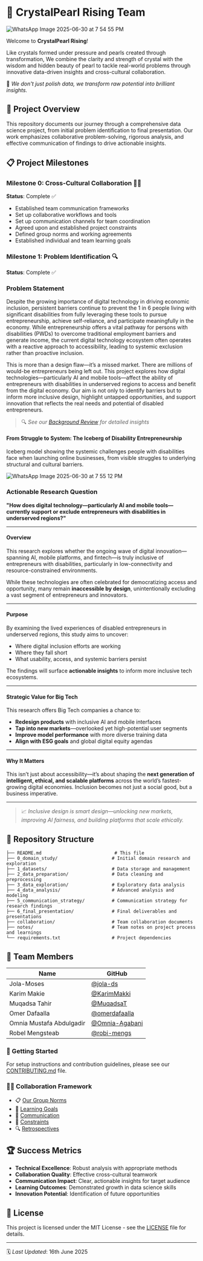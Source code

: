 # 💎 CrystalPearl Rising Team

![WhatsApp Image 2025-06-30 at 7 54 55 PM](https://github.com/user-attachments/assets/5d6ef4b5-3104-474c-8a3e-05d7b84b75a0)

Welcome to **CrystalPearl Rising**!

Like crystals formed under pressure and
pearls created through transformation, We combine the clarity and strength of
crystal with the wisdom and hidden beauty of pearl to tackle real-world problems
through innovative data-driven insights and cross-cultural collaboration.

🌟 *We don't just polish data, we transform raw potential into brilliant insights.*

## 🎯 Project Overview

This repository documents our journey through a comprehensive data science
project, from initial problem identification to final presentation. Our work
emphasizes collaborative problem-solving, rigorous analysis, and effective
communication of findings to drive actionable insights.

## 📋 Project Milestones

### Milestone 0: Cross-Cultural Collaboration 🤝🏻

**Status**: Complete ✅

- Established team communication frameworks
- Set up collaborative workflows and tools
- Set up communication channels for team coordination
- Agreed upon and established project constraints
- Defined group norms and working agreements
- Established individual and team learning goals

### Milestone 1: Problem Identification 🔍

**Status**: Complete ✅

### Problem Statement

Despite the growing importance of digital technology in driving economic
inclusion, persistent barriers continue to prevent the 1 in 6 people living with
significant disabilities from fully leveraging these tools to pursue
entrepreneurship, achieve self-reliance, and participate meaningfully in the
economy. While entrepreneurship offers a vital pathway for persons with
disabilities (PWDs) to overcome traditional employment barriers and generate
income, the current digital technology ecosystem often operates with a reactive
approach to accessibility, leading to systemic exclusion rather than proactive inclusion.

This is more than a design flaw—it’s a missed market. There are millions
of would-be entrepreneurs being left out.
This project explores how digital technologies—particularly AI and
mobile tools—affect the ability of entrepreneurs with disabilities
in underserved regions to access and benefit from the digital economy.
Our aim is not only to identify barriers but to inform more inclusive design,
highlight untapped opportunities, and support innovation that reflects the
real needs and potential of disabled entrepreneurs.

> 🔍 *See our [Background Review](0_domain_study/background_review.md) for
detailed insights*

#### From Struggle to System: The Iceberg of Disability Entrepreneurship

Iceberg model showing the systemic challenges people with disabilities face when
launching online businesses, from visible struggles to underlying structural and
cultural barriers.

![WhatsApp Image 2025-06-30 at 7 55 12 PM](https://github.com/user-attachments/assets/921a07d6-2d27-4cec-9c6a-25ba66b15529)

### Actionable Research Question

**"How does digital technology—particularly AI and
 mobile tools—currently support or exclude entrepreneurs with disabilities in
underserved regions?"**

---

#### Overview

This research explores whether the ongoing wave of digital innovation—spanning
AI, mobile platforms, and fintech—is truly inclusive of entrepreneurs with
disabilities, particularly in low-connectivity and resource-constrained environments.

While these technologies are often celebrated for democratizing access
and opportunity, many remain **inaccessible by design**, unintentionally
excluding a vast segment of entrepreneurs and innovators.

---

#### Purpose

By examining the lived experiences of disabled entrepreneurs in underserved
regions, this study aims to uncover:

- Where digital inclusion efforts are working  
- Where they fall short  
- What usability, access, and systemic barriers persist  

The findings will surface **actionable insights** to inform more inclusive tech ecosystems.

---

#### Strategic Value for Big Tech

This research offers Big Tech companies a chance to:

- **Redesign products** with inclusive AI and mobile interfaces  
- **Tap into new markets**—overlooked yet high-potential user segments  
- **Improve model performance** with more diverse training data  
- **Align with ESG goals** and global digital equity agendas  

---

#### Why It Matters

This isn’t just about accessibility—it’s about shaping the **next generation of
intelligent, ethical, and scalable platforms** across the world’s
fastest-growing digital economies. Inclusion becomes not just a social good, but
a business imperative.

---

> 📈 *Inclusive design is smart design—unlocking new markets, improving AI
fairness, and building platforms that scale ethically.*

## 📁 Repository Structure

```text
├── README.md                           # This file
├── 0_domain_study/                    # Initial domain research and exploration
├── 1_datasets/                        # Data storage and management
├── 2_data_preparation/                # Data cleaning and preprocessing
├── 3_data_exploration/                # Exploratory data analysis
├── 4_data_analysis/                   # Advanced analysis and modeling
├── 5_communication_strategy/          # Communication strategy for research findings
├── 6_final_presentation/              # Final deliverables and presentations
├── collaboration/                     # Team collaboration documents
├── notes/                             # Team notes on project process and learnings
└── requirements.txt                   # Project dependencies
```

## 👥 Team Members

| Name | GitHub |
|------|--------|
| Jola-Moses | [@jola-ds](https://github.com/jola-ds) |
| Karim Makie | [@KarimMakki](https://github.com/KarimMakki) |
| Muqadsa Tahir | [@MuqadsaT](https://github.com/MuqadsaT) |
| Omer Dafaalla | [@omerdafaalla](https://github.com/omerdafaalla) |
| Omnia Mustafa Abdulgadir | [@Omnia-Agabani](https://github.com/Omnia-Agabani) |
| Robel Mengsteab | [@robi-mengs](https://github.com/robi-mengs) |

### 📍 Getting Started

For setup instructions and contribution guidelines, please see our
[CONTRIBUTING.md](/CONTRIBUTING.md) file.

### 🤝🏻 Collaboration Framework

- 📋 [Our Group Norms](collaboration/README.md)
- 🎯 [Learning Goals](collaboration/learning_goals.md)
- 💬 [Communication](collaboration/communication.md)
- 🚧 [Constraints](collaboration/constraints.md)
- 🔍 [Retrospectives](collaboration/retrospectives)

## 🏆 Success Metrics

- **Technical Excellence**: Robust analysis with appropriate methods
- **Collaboration Quality**: Effective cross-cultural teamwork
- **Communication Impact**: Clear, actionable insights for target audience
- **Learning Outcomes**: Demonstrated growth in data science skills
- **Innovation Potential**: Identification of future opportunities

## 📝 License

This project is licensed under the MIT License - see the [LICENSE](LICENSE) file
for details.

---

🗓️ *Last Updated*: 16th June 2025
